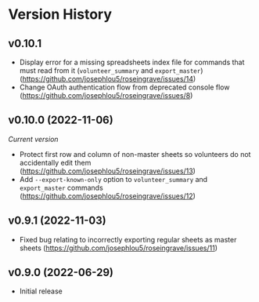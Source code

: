 # Version History

## v0.10.1

- Display error for a missing spreadsheets index file for commands that must
  read from it (`volunteer_summary` and `export_master`)
  (https://github.com/josephlou5/roseingrave/issues/14)
- Change OAuth authentication flow from deprecated console flow
  (https://github.com/josephlou5/roseingrave/issues/8)

## v0.10.0 (2022-11-06)

_Current version_

- Protect first row and column of non-master sheets so volunteers do not
  accidentally edit them (https://github.com/josephlou5/roseingrave/issues/13)
- Add `--export-known-only` option to `volunteer_summary` and `export_master`
  commands (https://github.com/josephlou5/roseingrave/issues/12)

## v0.9.1 (2022-11-03)

- Fixed bug relating to incorrectly exporting regular sheets as master sheets
  (https://github.com/josephlou5/roseingrave/issues/11)

## v0.9.0 (2022-06-29)

- Initial release
